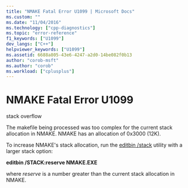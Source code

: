 ```yaml
---
title: "NMAKE Fatal Error U1099 | Microsoft Docs"
ms.custom: ""
ms.date: "11/04/2016"
ms.technology: ["cpp-diagnostics"]
ms.topic: "error-reference"
f1_keywords: ["U1099"]
dev_langs: ["C++"]
helpviewer_keywords: ["U1099"]
ms.assetid: 6688a805-43e6-4247-a2d0-14be082f0b13
author: "corob-msft"
ms.author: "corob"
ms.workload: ["cplusplus"]
---
```

# NMAKE Fatal Error U1099
stack overflow  
  
 The makefile being processed was too complex for the current stack allocation in NMAKE. NMAKE has an allocation of 0x3000 (12K).  
  
 To increase NMAKE's stack allocation, run the [editbin /stack](../../build/reference/stack.md) utility with a larger stack option:  
  
 **editbin /STACK:reserve NMAKE.EXE**  
  
 where *reserve* is a number greater than the current stack allocation in NMAKE.